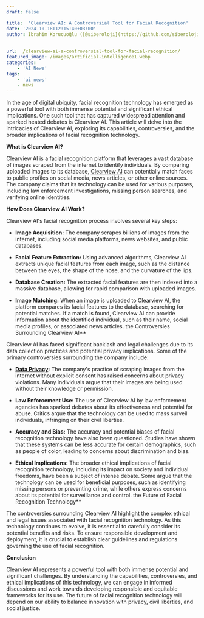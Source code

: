```yaml
---
draft: false

title:  'Clearview AI: A Controversial Tool for Facial Recognition'
date: '2024-10-18T12:15:40+03:00'
author: İbrahim Korucuoğlu ([@siberoloji](https://github.com/siberoloji))
 
 
url:  /clearview-ai-a-controversial-tool-for-facial-recognition/
featured_image: /images/artificial-intelligence1.webp
categories:
    - 'AI News'
tags:
    - 'ai news'
    - news
---
```

In the age of digital ubiquity, facial recognition technology has emerged as a powerful tool with both immense potential and significant ethical implications. One such tool that has captured widespread attention and sparked heated debates is Clearview AI. This article will delve into the intricacies of Clearview AI, exploring its capabilities, controversies, and the broader implications of facial recognition technology.

**What is Clearview AI?**

Clearview AI is a facial recognition platform that leverages a vast database of images scraped from the internet to identify individuals. By comparing uploaded images to its database, <a href="https://www.clearview.ai" target="_blank" rel="noopener" title="">Clearview AI</a> can potentially match faces to public profiles on social media, news articles, or other online sources. The company claims that its technology can be used for various purposes, including law enforcement investigations, missing person searches, and verifying online identities.

**How Does Clearview AI Work?**

Clearview AI's facial recognition process involves several key steps:
* **Image Acquisition:** The company scrapes billions of images from the internet, including social media platforms, news websites, and public databases.

* **Facial Feature Extraction:** Using advanced algorithms, Clearview AI extracts unique facial features from each image, such as the distance between the eyes, the shape of the nose, and the curvature of the lips.

* **Database Creation:** The extracted facial features are then indexed into a massive database, allowing for rapid comparison with uploaded images.

* **Image Matching:** When an image is uploaded to Clearview AI, the platform compares its facial features to the database, searching for potential matches. If a match is found, Clearview AI can provide information about the identified individual, such as their name, social media profiles, or associated news articles.
the Controversies Surrounding Clearview AI**

Clearview AI has faced significant backlash and legal challenges due to its data collection practices and potential privacy implications. Some of the primary controversies surrounding the company include:
* **<a href="https://www.siberoloji.com/data-privacy-regulations/" target="_blank" rel="noopener" title="">Data Privacy</a>:** The company's practice of scraping images from the internet without explicit consent has raised concerns about privacy violations. Many individuals argue that their images are being used without their knowledge or permission.

* **Law Enforcement Use:** The use of Clearview AI by law enforcement agencies has sparked debates about its effectiveness and potential for abuse. Critics argue that the technology can be used to mass surveil individuals, infringing on their civil liberties.

* **Accuracy and Bias:** The accuracy and potential biases of facial recognition technology have also been questioned. Studies have shown that these systems can be less accurate for certain demographics, such as people of color, leading to concerns about discrimination and bias.

* **Ethical Implications:** The broader ethical implications of facial recognition technology, including its impact on society and individual freedoms, have been a subject of intense debate. Some argue that the technology can be used for beneficial purposes, such as identifying missing persons or preventing crime, while others express concerns about its potential for surveillance and control.
the Future of Facial Recognition Technology**

The controversies surrounding Clearview AI highlight the complex ethical and legal issues associated with facial recognition technology. As this technology continues to evolve, it is essential to carefully consider its potential benefits and risks. To ensure responsible development and deployment, it is crucial to establish clear guidelines and regulations governing the use of facial recognition.

**Conclusion**

Clearview AI represents a powerful tool with both immense potential and significant challenges. By understanding the capabilities, controversies, and ethical implications of this technology, we can engage in informed discussions and work towards developing responsible and equitable frameworks for its use. The future of facial recognition technology will depend on our ability to balance innovation with privacy, civil liberties, and social justice.

